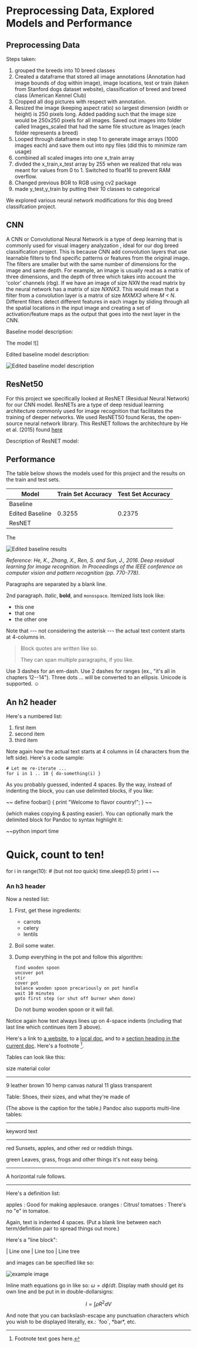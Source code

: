 Preprocessing Data, Explored Models and Performance
=============================

Preprocessing Data
------------
Steps taken: 
1. grouped the breeds into 10 breed classes
2. Created a dataframe that stored all image annotations (Annotation had image bounds of dog within image), image locations, test or train (taken from Stanford dogs dataset website), classification of breed and breed class (American Kennel Club)
3. Cropped all dog pictures with respect with annotation.
4. Resized the image (keeping aspect ratio) so largest dimension (width or height) is 250 pixels long. Added padding such that the image size would be 250x250 pixels for all images. Saved out images into folder called Images_scaled that had the same file structure as Images (each folder represents a breed)
5. Looped through dataframe in step 1 to generate image arrays (1000 images each) and save them out into npy files (did this to minimize ram usage)
6. combined all scaled images into one x_train array
7. divded the x_train,x_test array by 255 when we realized that relu was meant for values from 0 to 1. Switched to float16 to prevent RAM overflow.
8. Changed previous BGR to RGB using cv2 package
9. made y_test,y_train by putting their 10 classes to categorical



We explored various neural network modifications for this dog breed classifcation project. 

CNN 
--------
A CNN or Convolutional Neural Network is a type of deep learning that is commonly used for visual imagery analyzation , ideal for our dog breed classification project. This is because CNN add convolution layers that use learnable filters to find specific patterns or features from the original image. The filters are smaller but with the same number of dimensions for the image and same depth.  For example, an image is usually read as a matrix of three dimensions, and the depth of three which takes into account the 'color' channels (rbg). If we have an image of size *NXN* the read matrix by the neural network has a matrix of size *NXNX3*. This would mean that a filter from a convolution layer is a matrix of size *MXMX3* where *M < N*. Different filters detect different features in each image by sliding through all the spatial locations in the input image and creating a set of activation/feature maps as the output that goes into the next layer in the CNN. 

Baseline model description: 


The model 
![]

Edited baseline model description:

![Edited baseline model description](https://raw.githubusercontent.com/ayshaw/Dog-Breed-Project/master/baseline_edits_model.png "Edited Baseline Model")

ResNet50
----------
For this project we specifically looked at ResNET (Residual Neural Network) for our CNN model. ResNETs are a type of deep residual learning architecture commonly used for image recognition that facilitates the training of deeper networks. We used ResNET50 found Keras, the open-source neural network library. This ResNET follows the architechture by He et al. (2015) found [here](https://arxiv.org/abs/1512.03385)


Description of ResNET model: 






Performance
--------

The table below shows the models used for this project and the results on the train and test sets. 

|**Model**           |**Train Set Accuracy** |**Test Set Accuracy**|
|--------------------|-----------------------|---------------------|
|Baseline   |    | |
|Edited Baseline|  0.3255  |  0.2375 |
| ResNET |           |    |


The 

![Edited baseline results](https://raw.githubusercontent.com/ayshaw/Dog-Breed-Project/master/accuracy_cal.png "Edited Baseline results")




*Reference:
He, K., Zhang, X., Ren, S. and Sun, J., 2016. Deep residual learning for image recognition. In Proceedings of the IEEE conference on computer vision and pattern recognition (pp. 770-778).*







Paragraphs are separated by a blank line.

2nd paragraph. *Italic*, **bold**, and `monospace`. Itemized lists
look like:

  * this one
  * that one
  * the other one

Note that --- not considering the asterisk --- the actual text
content starts at 4-columns in.

> Block quotes are
> written like so.
>
> They can span multiple paragraphs,
> if you like.

Use 3 dashes for an em-dash. Use 2 dashes for ranges (ex., "it's all
in chapters 12--14"). Three dots ... will be converted to an ellipsis.
Unicode is supported. ☺



An h2 header
------------

Here's a numbered list:

 1. first item
 2. second item
 3. third item

Note again how the actual text starts at 4 columns in (4 characters
from the left side). Here's a code sample:

    # Let me re-iterate ...
    for i in 1 .. 10 { do-something(i) }

As you probably guessed, indented 4 spaces. By the way, instead of
indenting the block, you can use delimited blocks, if you like:

~~
define foobar() {
    print "Welcome to flavor country!";
}
~~

(which makes copying & pasting easier). You can optionally mark the
delimited block for Pandoc to syntax highlight it:

~~python
import time
# Quick, count to ten!
for i in range(10):
    # (but not *too* quick)
    time.sleep(0.5)
    print i
~~



### An h3 header ###

Now a nested list:

 1. First, get these ingredients:

      * carrots
      * celery
      * lentils

 2. Boil some water.

 3. Dump everything in the pot and follow
    this algorithm:

        find wooden spoon
        uncover pot
        stir
        cover pot
        balance wooden spoon precariously on pot handle
        wait 10 minutes
        goto first step (or shut off burner when done)

    Do not bump wooden spoon or it will fall.

Notice again how text always lines up on 4-space indents (including
that last line which continues item 3 above).

Here's a link to [a website](http://foo.bar), to a [local
doc](local-doc.html), and to a [section heading in the current
doc](#an-h2-header). Here's a footnote [^1].

[^1]: Footnote text goes here.

Tables can look like this:

size  material      color
----  ------------  ------------
9     leather       brown
10    hemp canvas   natural
11    glass         transparent

Table: Shoes, their sizes, and what they're made of

(The above is the caption for the table.) Pandoc also supports
multi-line tables:

--------  -----------------------
keyword   text
--------  -----------------------
red       Sunsets, apples, and
          other red or reddish
          things.

green     Leaves, grass, frogs
          and other things it's
          not easy being.
--------  -----------------------

A horizontal rule follows.

***

Here's a definition list:

apples
  : Good for making applesauce.
oranges
  : Citrus!
tomatoes
  : There's no "e" in tomatoe.

Again, text is indented 4 spaces. (Put a blank line between each
term/definition pair to spread things out more.)

Here's a "line block":

| Line one
|   Line too
| Line tree

and images can be specified like so:

![example image](example-image.jpg "An exemplary image")

Inline math equations go in like so: $\omega = d\phi / dt$. Display
math should get its own line and be put in in double-dollarsigns:

$$I = \int \rho R^{2} dV$$

And note that you can backslash-escape any punctuation characters
which you wish to be displayed literally, ex.: \`foo\`, \*bar\*, etc.
